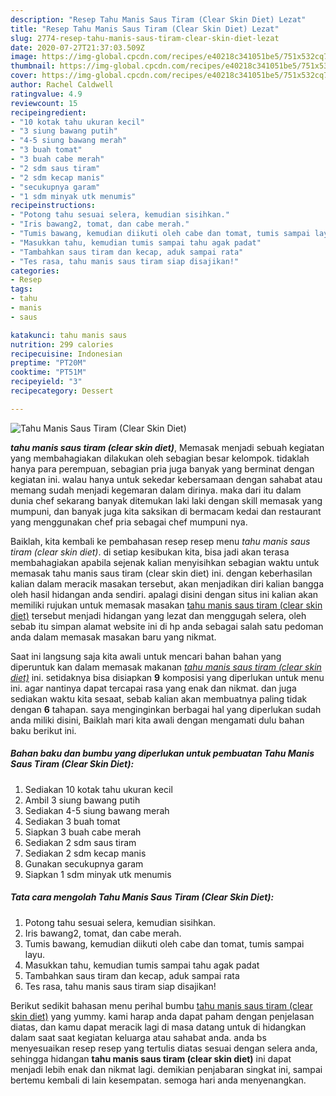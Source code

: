 ```yaml
---
description: "Resep Tahu Manis Saus Tiram (Clear Skin Diet) Lezat"
title: "Resep Tahu Manis Saus Tiram (Clear Skin Diet) Lezat"
slug: 2774-resep-tahu-manis-saus-tiram-clear-skin-diet-lezat
date: 2020-07-27T21:37:03.509Z
image: https://img-global.cpcdn.com/recipes/e40218c341051be5/751x532cq70/tahu-manis-saus-tiram-clear-skin-diet-foto-resep-utama.jpg
thumbnail: https://img-global.cpcdn.com/recipes/e40218c341051be5/751x532cq70/tahu-manis-saus-tiram-clear-skin-diet-foto-resep-utama.jpg
cover: https://img-global.cpcdn.com/recipes/e40218c341051be5/751x532cq70/tahu-manis-saus-tiram-clear-skin-diet-foto-resep-utama.jpg
author: Rachel Caldwell
ratingvalue: 4.9
reviewcount: 15
recipeingredient:
- "10 kotak tahu ukuran kecil"
- "3 siung bawang putih"
- "4-5 siung bawang merah"
- "3 buah tomat"
- "3 buah cabe merah"
- "2 sdm saus tiram"
- "2 sdm kecap manis"
- "secukupnya garam"
- "1 sdm minyak utk menumis"
recipeinstructions:
- "Potong tahu sesuai selera, kemudian sisihkan."
- "Iris bawang2, tomat, dan cabe merah."
- "Tumis bawang, kemudian diikuti oleh cabe dan tomat, tumis sampai layu."
- "Masukkan tahu, kemudian tumis sampai tahu agak padat"
- "Tambahkan saus tiram dan kecap, aduk sampai rata"
- "Tes rasa, tahu manis saus tiram siap disajikan!"
categories:
- Resep
tags:
- tahu
- manis
- saus

katakunci: tahu manis saus 
nutrition: 299 calories
recipecuisine: Indonesian
preptime: "PT20M"
cooktime: "PT51M"
recipeyield: "3"
recipecategory: Dessert

---
```



![Tahu Manis Saus Tiram (Clear Skin Diet)](https://img-global.cpcdn.com/recipes/e40218c341051be5/751x532cq70/tahu-manis-saus-tiram-clear-skin-diet-foto-resep-utama.jpg)

<b><i>tahu manis saus tiram (clear skin diet)</i></b>, Memasak menjadi sebuah kegiatan yang membahagiakan dilakukan oleh sebagian besar kelompok. tidaklah hanya para perempuan, sebagian pria juga banyak yang berminat dengan kegiatan ini. walau hanya untuk sekedar kebersamaan dengan sahabat atau memang sudah menjadi kegemaran dalam dirinya. maka dari itu dalam dunia chef sekarang banyak ditemukan laki laki dengan skill memasak yang mumpuni, dan banyak juga kita saksikan di bermacam kedai dan restaurant yang menggunakan chef pria sebagai chef mumpuni nya.

Baiklah, kita kembali ke pembahasan resep resep menu <i>tahu manis saus tiram (clear skin diet)</i>. di setiap kesibukan kita, bisa jadi akan terasa membahagiakan apabila sejenak kalian menyisihkan sebagian waktu untuk memasak tahu manis saus tiram (clear skin diet) ini. dengan keberhasilan kalian dalam meracik masakan tersebut, akan menjadikan diri kalian bangga oleh hasil hidangan anda sendiri. apalagi disini dengan situs ini kalian akan memiliki rujukan untuk memasak masakan <u>tahu manis saus tiram (clear skin diet)</u> tersebut menjadi hidangan yang lezat dan menggugah selera, oleh sebab itu simpan alamat website ini di hp anda sebagai salah satu pedoman anda dalam memasak masakan baru yang nikmat.




Saat ini langsung saja kita awali untuk mencari bahan bahan yang diperuntuk kan dalam memasak makanan <u><i>tahu manis saus tiram (clear skin diet)</i></u> ini. setidaknya bisa disiapkan <b>9</b> komposisi yang diperlukan untuk menu ini. agar nantinya dapat tercapai rasa yang enak dan nikmat. dan juga sediakan waktu kita sesaat, sebab kalian akan membuatnya paling tidak dengan <b>6</b> tahapan. saya menginginkan berbagai hal yang diperlukan sudah anda miliki disini, Baiklah mari kita awali dengan mengamati dulu bahan baku berikut ini.

<!--inarticleads1-->

##### Bahan baku dan bumbu yang diperlukan untuk pembuatan Tahu Manis Saus Tiram (Clear Skin Diet):

1. Sediakan 10 kotak tahu ukuran kecil
1. Ambil 3 siung bawang putih
1. Sediakan 4-5 siung bawang merah
1. Sediakan 3 buah tomat
1. Siapkan 3 buah cabe merah
1. Sediakan 2 sdm saus tiram
1. Sediakan 2 sdm kecap manis
1. Gunakan secukupnya garam
1. Siapkan 1 sdm minyak utk menumis




<!--inarticleads2-->

##### Tata cara mengolah Tahu Manis Saus Tiram (Clear Skin Diet):

1. Potong tahu sesuai selera, kemudian sisihkan.
1. Iris bawang2, tomat, dan cabe merah.
1. Tumis bawang, kemudian diikuti oleh cabe dan tomat, tumis sampai layu.
1. Masukkan tahu, kemudian tumis sampai tahu agak padat
1. Tambahkan saus tiram dan kecap, aduk sampai rata
1. Tes rasa, tahu manis saus tiram siap disajikan!




Berikut sedikit bahasan menu perihal bumbu <u>tahu manis saus tiram (clear skin diet)</u> yang yummy. kami harap anda dapat paham dengan penjelasan diatas, dan kamu dapat meracik lagi di masa datang untuk di hidangkan dalam saat saat kegiatan keluarga atau sahabat anda. anda bs menyesuaikan resep resep yang tertulis diatas sesuai dengan selera anda, sehingga hidangan <b>tahu manis saus tiram (clear skin diet)</b> ini dapat menjadi lebih enak dan nikmat lagi. demikian penjabaran singkat ini, sampai bertemu kembali di lain kesempatan. semoga hari anda menyenangkan.
